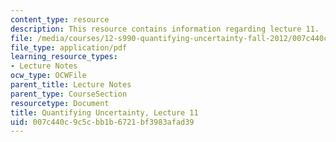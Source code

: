```yaml
---
content_type: resource
description: This resource contains information regarding lecture 11.
file: /media/courses/12-s990-quantifying-uncertainty-fall-2012/007c440c9c5cbb1b6721bf3983afad39_MIT12_S990F12_lec11.pdf
file_type: application/pdf
learning_resource_types:
- Lecture Notes
ocw_type: OCWFile
parent_title: Lecture Notes
parent_type: CourseSection
resourcetype: Document
title: Quantifying Uncertainty, Lecture 11
uid: 007c440c-9c5c-bb1b-6721-bf3983afad39
---
```

